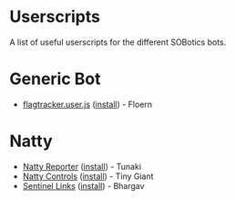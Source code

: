 # Userscripts

A list of useful userscripts for the different SOBotics bots.

# Generic Bot

 - [flagtracker.user.js](https://github.com/SOBotics/Userscripts/blob/master/GenericBot/flagtracker.user.js) ([install](https://github.com/SOBotics/Userscripts/raw/master/GenericBot/flagtracker.user.js)) - Floern

# Natty

 - [Natty Reporter](https://github.com/SOBotics/Userscripts/blob/master/Natty/NattyReporter.user.js) ([install](https://github.com/SOBotics/Userscripts/raw/master/Natty/NattyReporter.user.js)) - Tunaki 
 - [Natty Controls](https://github.com/SOBotics/Userscripts/blob/master/Natty/Natty_Controls.user.js) ([install](https://github.com/SOBotics/Userscripts/raw/master/Natty/Natty_Controls.user.js)) - Tiny Giant
 - [Sentinel Links](https://github.com/SOBotics/Userscripts/blob/master/Natty/SentinelLinks.js) ([install](https://github.com/SOBotics/Userscripts/raw/master/Natty/SentinelLinks.js)) - Bhargav
